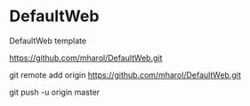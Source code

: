 # DefaultWeb
DefaultWeb template

https://github.com/mharol/DefaultWeb.git

git remote add origin https://github.com/mharol/DefaultWeb.git

git push -u origin master

